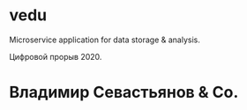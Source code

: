# vedu

Microservice application for data storage & analysis. 

Цифровой прорыв 2020.

# Владимир Севастьянов & Co.
